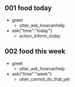 ## 001 food today
* greet
  - utter_ask_howcanhelp
* ask{"time":"today"}
  - action_inform_today

## 002 food this week
* greet
  - utter_ask_howcanhelp
* ask{"time":"week"}
  - utter_cannot_do_that_yet